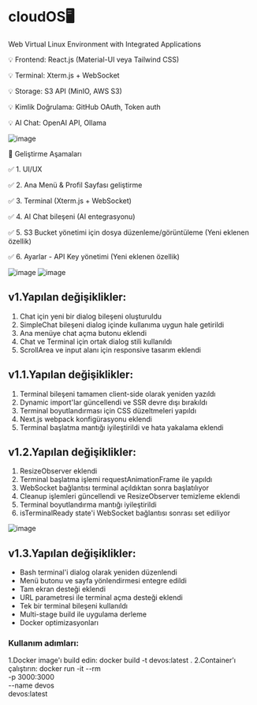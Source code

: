 # cloudOS🖥️
Web Virtual Linux Environment with Integrated Applications

💡 Frontend: React.js (Material-UI veya Tailwind CSS)

💡 Terminal: Xterm.js + WebSocket

💡 Storage: S3 API (MinIO, AWS S3)

💡 Kimlik Doğrulama: GitHub OAuth, Token auth

💡 AI Chat: OpenAI API, Ollama

![image](https://github.com/user-attachments/assets/85f67b19-1f8d-4ad8-bfc9-265276551f33)

📌 Geliştirme Aşamaları

✅ 1. UI/UX 

✅ 2. Ana Menü & Profil Sayfası geliştirme

✅ 3. Terminal (Xterm.js + WebSocket)

✅ 4. AI Chat bileşeni (AI entegrasyonu)

✅ 5. S3 Bucket yönetimi için dosya düzenleme/görüntüleme (Yeni eklenen özellik)

✅ 6. Ayarlar - API Key yönetimi (Yeni eklenen özellik)

![image](https://github.com/user-attachments/assets/47b67ecb-dc1c-4129-86a1-676ee02830b7) ![image](https://github.com/user-attachments/assets/f837d1df-ce5b-4f2c-b6bc-1948b0ede9b0)

## v1.Yapılan değişiklikler:
1. Chat için yeni bir dialog bileşeni oluşturuldu
2. SimpleChat bileşeni dialog içinde kullanıma uygun hale getirildi
3. Ana menüye chat açma butonu eklendi
4. Chat ve Terminal için ortak dialog stili kullanıldı
5. ScrollArea ve input alanı için responsive tasarım eklendi

## v1.1.Yapılan değişiklikler:
1. Terminal bileşeni tamamen client-side olarak yeniden yazıldı
2. Dynamic import'lar güncellendi ve SSR devre dışı bırakıldı
3. Terminal boyutlandırması için CSS düzeltmeleri yapıldı
4. Next.js webpack konfigürasyonu eklendi
5. Terminal başlatma mantığı iyileştirildi ve hata yakalama eklendi

## v1.2.Yapılan değişiklikler:
1. ResizeObserver eklendi
2. Terminal başlatma işlemi requestAnimationFrame ile yapıldı
3. WebSocket bağlantısı terminal açıldıktan sonra başlatılıyor
4. Cleanup işlemleri güncellendi ve ResizeObserver temizleme eklendi
5. Terminal boyutlandırma mantığı iyileştirildi
6. isTerminalReady state'i WebSocket bağlantısı sonrası set ediliyor

![image](https://github.com/user-attachments/assets/7d5c8771-a26d-40fa-bfee-129856524e6e)

## v1.3.Yapılan değişiklikler:
- Bash terminal'i dialog olarak yeniden düzenlendi
- Menü butonu ve sayfa yönlendirmesi entegre edildi
- Tam ekran desteği eklendi
- URL parametresi ile terminal açma desteği eklendi
- Tek bir terminal bileşeni kullanıldı
- Multi-stage build ile uygulama derleme
- Docker optimizasyonları

### Kullanım adımları:
1.Docker image'ı build edin:
docker build -t devos:latest .
2.Container'ı çalıştırın:
docker run -it --rm \
  -p 3000:3000 \
  --name devos \
  devos:latest

